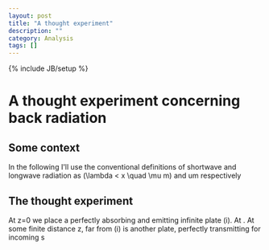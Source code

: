 ```yaml
---
layout: post
title: "A thought experiment"
description: ""
category: Analysis
tags: []
---
```

{% include JB/setup %}

# A thought experiment concerning back radiation

## Some context

In the following I'll use the conventional definitions of shortwave and longwave radiation as \(\lambda < x \quad \mu m\) and um respectively

## The thought experiment
At z=0 we place a perfectly absorbing and emitting infinite plate (i). At . At some finite distance z, far from (i) is another plate, perfectly transmitting for incoming s